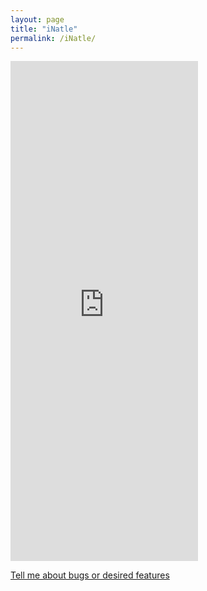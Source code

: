 ```yaml
---
layout: page
title: "iNatle"
permalink: /iNatle/
---
```


<iframe src="https://rmcminds.shinyapps.io/inatle/" style="width: 100wv; height: 800px; border: 0; overflow: auto;">
</iframe>

<br>

<a href="https://github.com/rmcminds/iNatle/issues">Tell me about bugs or desired features</a>
